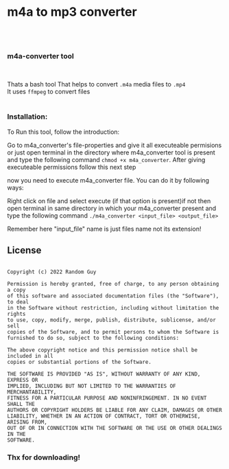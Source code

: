 # m4a to mp3 converter

<br>
<br>


### m4a-converter tool

<br>

Thats a bash tool That helps to convert `.m4a` media files to `.mp4`<br>
It uses `ffmpeg` to convert files<br><br>

### Installation:

To Run this tool, follow the introduction:

Go to m4a_converter's file-properties and give it all executeable
permisions or just open terminal in the directory where m4a_converter
tool is present and type the following command `chmod +x m4a_converter`.
After giving executeable permissions follow this next step

now you need to execute m4a_converter file. You can do it by following
ways:

Right click on file and select execute (if that option is present)if not
then open terminal in same directory in which your m4a_converter present
and type the following command `./m4a_converter <input_file> <output_file>`

Remember here "input_file" name is just files name not its extension!


## License
```MIT License

Copyright (c) 2022 Random Guy

Permission is hereby granted, free of charge, to any person obtaining a copy
of this software and associated documentation files (the "Software"), to deal
in the Software without restriction, including without limitation the rights
to use, copy, modify, merge, publish, distribute, sublicense, and/or sell
copies of the Software, and to permit persons to whom the Software is
furnished to do so, subject to the following conditions:

The above copyright notice and this permission notice shall be included in all
copies or substantial portions of the Software.

THE SOFTWARE IS PROVIDED "AS IS", WITHOUT WARRANTY OF ANY KIND, EXPRESS OR
IMPLIED, INCLUDING BUT NOT LIMITED TO THE WARRANTIES OF MERCHANTABILITY,
FITNESS FOR A PARTICULAR PURPOSE AND NONINFRINGEMENT. IN NO EVENT SHALL THE
AUTHORS OR COPYRIGHT HOLDERS BE LIABLE FOR ANY CLAIM, DAMAGES OR OTHER
LIABILITY, WHETHER IN AN ACTION OF CONTRACT, TORT OR OTHERWISE, ARISING FROM,
OUT OF OR IN CONNECTION WITH THE SOFTWARE OR THE USE OR OTHER DEALINGS IN THE
SOFTWARE.
```



### Thx for downloading!
